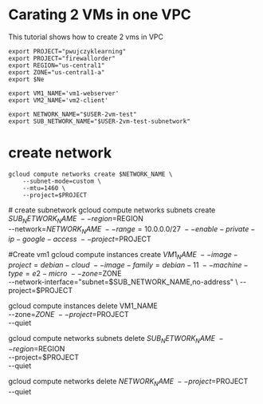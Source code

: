 # Carating 2 VMs in one VPC
This tutorial shows how to create 2 vms in VPC 

```
export PROJECT="pwujczyklearning"
export PROJECT="firewallorder"
export REGION="us-central1"
export ZONE="us-central1-a"
export $Ne

export VM1_NAME='vm1-webserver'
export VM2_NAME='vm2-client'

export NETWORK_NAME="$USER-2vm-test"
export SUB_NETWORK_NAME="$USER-2vm-test-subnetwork"
```



# create network
```
gcloud compute networks create $NETWORK_NAME \
    --subnet-mode=custom \
    --mtu=1460 \
    --project=$PROJECT
```

\# create subnetwork
gcloud compute networks subnets create $SUB_NETWORK_NAME \
    --region=$REGION \
    --network=$NETWORK_NAME \
    --range=10.0.0.0/27 \
    --enable-private-ip-google-access \
    --project=$PROJECT

#Create vm1
gcloud compute instances create $VM1_NAME \
    --image-project=debian-cloud \
    --image-family=debian-11 \
    --machine-type=e2-micro \
    --zone=$ZONE \
    --network-interface="subnet=$SUB_NETWORK_NAME,no-address" \
    --project=$PROJECT 



gcloud compute instances delete VM1_NAME \
    --zone=$ZONE \
    --project=$PROJECT \
    --quiet

gcloud compute networks subnets delete $SUB_NETWORK_NAME \
    --region=$REGION \
    --project=$PROJECT \
    --quiet

gcloud compute networks delete $NETWORK_NAME \
    --project=$PROJECT \
    --quiet